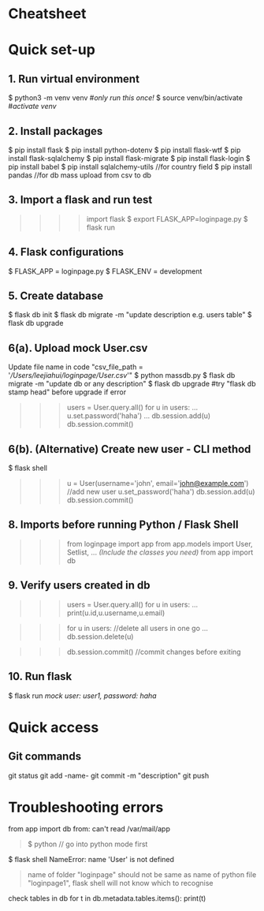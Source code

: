 # Cheatsheet

# Quick set-up
## 1. Run virtual environment
$   python3 -m venv venv               #*only run this once!*
$   source venv/bin/activate           #*activate venv*

## 2. Install packages
$   pip install flask
$   pip install python-dotenv
$   pip install flask-wtf
$   pip install flask-sqlalchemy
$   pip install flask-migrate
$   pip install flask-login
$   pip install babel
$   pip install sqlalchemy-utils       //for country field
$   pip install pandas                 //for db mass upload from csv to db

## 3. Import a flask and run test
>>>> import flask
$   export FLASK_APP=loginpage.py
$   flask run

## 4. Flask configurations
$   FLASK_APP = loginpage.py
$   FLASK_ENV = development

## 5. Create database
$   flask db init
$   flask db migrate -m "update description e.g. users table"
$   flask db upgrade

## 6(a). Upload mock User.csv
Update file name in code "csv_file_path = '_/Users/leejiahui/loginpage/User.csv_'"
$   python massdb.py
$   flask db migrate -m "update db or any description"
$   flask db upgrade  #try "flask db stamp head" before upgrade if error

>>> users = User.query.all()
>>> for u in users:
...     u.set.password('haha')
...
>>> db.session.add(u)
>>> db.session.commit()

## 6(b). (Alternative) Create new user - CLI method
$   flask shell
>>> u = User(username='john', email='john@example.com')       //add new user
>>> u.set_password('haha')
>>> db.session.add(u)
>>> db.session.commit()

## 8. Imports before running Python / Flask Shell
>>> from loginpage import app
>>> from app.models import User, Setlist, ... _(Include the classes you need)_
>>> from app import db

## 9. Verify users created in db
>>> users = User.query.all()
>>> for u in users:
...     print(u.id,u.username,u.email)

>>> for u in users:                 //delete all users in one go
...     db.session.delete(u)

>>> db.session.commit()            //commit changes before exiting

## 10. Run flask
$   flask run
_mock user: user1, password: haha_

# Quick access
## Git commands
git status
git add -name-
git commit -m "description"
git push

# Troubleshooting errors
from app import db
from: can't read /var/mail/app
> $ python // go into python mode first

$ flask shell 
NameError: name 'User' is not defined
> name of folder "loginpage" should not be same as name of python file "loginpage1", flask shell will not know which to recognise

check tables in db
for t in db.metadata.tables.items():
        print(t)